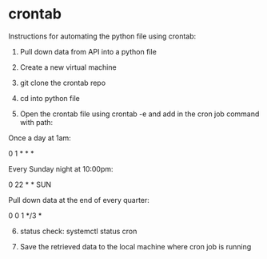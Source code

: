 # crontab

Instructions for automating the python file using crontab:

1. Pull down data from API into a python file

2. Create a new virtual machine 

3. git clone the crontab repo

4. cd into python file

5. Open the crontab file using crontab -e and add in the cron job command with path:

Once a day at 1am:

0 1 * * *

Every Sunday night at 10:00pm: 

0 22 * * SUN

Pull down data at the end of every quarter:  

0 0 1 */3 *

6. status check: systemctl status cron

7. Save the retrieved data to the local machine where cron job is running
